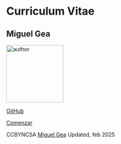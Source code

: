 <!-- _coverpage.md -->


# Curriculum Vitae
## Miguel Gea 


<img align="center" src="https://mgea.github.io/img/mg.jpg" width="150" height=auto alt="author"/>

[GitHub](https://github.com/mgea/about)

[Comenzar](#about)


CCBYNCSA [Miguel Gea](https://github.com/mgea/mgea.github.io/blob/master/CVmgea-en.pdf) Updated, feb 2025
<!-- background color -->
